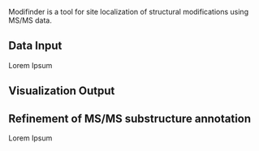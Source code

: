 
Modifinder is a tool for site localization of structural modifications using MS/MS data. 

## Data Input

Lorem Ipsum

## Visualization Output

## Refinement of MS/MS substructure annotation

Lorem Ipsum
